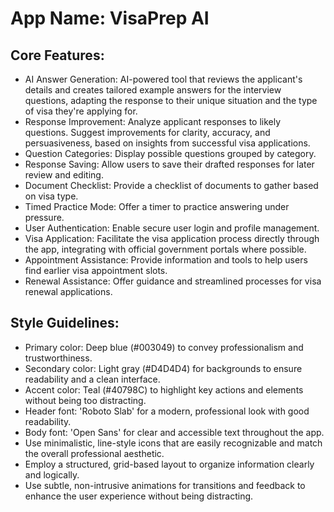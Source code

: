 # **App Name**: VisaPrep AI

## Core Features:

- AI Answer Generation: AI-powered tool that reviews the applicant's details and creates tailored example answers for the interview questions, adapting the response to their unique situation and the type of visa they're applying for.
- Response Improvement: Analyze applicant responses to likely questions. Suggest improvements for clarity, accuracy, and persuasiveness, based on insights from successful visa applications.
- Question Categories: Display possible questions grouped by category.
- Response Saving: Allow users to save their drafted responses for later review and editing.
- Document Checklist: Provide a checklist of documents to gather based on visa type.
- Timed Practice Mode: Offer a timer to practice answering under pressure.
- User Authentication: Enable secure user login and profile management.
- Visa Application: Facilitate the visa application process directly through the app, integrating with official government portals where possible.
- Appointment Assistance: Provide information and tools to help users find earlier visa appointment slots.
- Renewal Assistance: Offer guidance and streamlined processes for visa renewal applications.

## Style Guidelines:

- Primary color: Deep blue (#003049) to convey professionalism and trustworthiness.
- Secondary color: Light gray (#D4D4D4) for backgrounds to ensure readability and a clean interface.
- Accent color: Teal (#40798C) to highlight key actions and elements without being too distracting.
- Header font: 'Roboto Slab' for a modern, professional look with good readability.
- Body font: 'Open Sans' for clear and accessible text throughout the app.
- Use minimalistic, line-style icons that are easily recognizable and match the overall professional aesthetic.
- Employ a structured, grid-based layout to organize information clearly and logically.
- Use subtle, non-intrusive animations for transitions and feedback to enhance the user experience without being distracting.